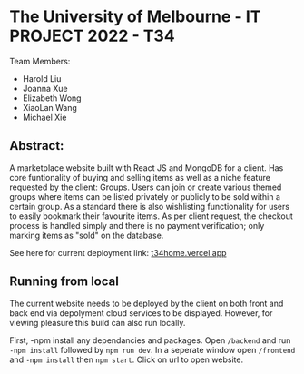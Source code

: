 # The University of Melbourne - IT PROJECT 2022 - T34

Team Members:
- Harold Liu
- Joanna Xue
- Elizabeth Wong
- XiaoLan Wang
- Michael Xie 

## Abstract:
A marketplace website built with React JS and MongoDB for a client. Has core funtionality of buying and selling items as well as a niche feature requested by the client: Groups. Users can join or create various themed groups where items can be listed privately or publicly to be sold within a certain group. As a standard there is also wishlisting functionality for users to easily bookmark their favourite items. As per client request, the checkout process is handled simply and there is no payment verification; only marking items as "sold" on the database. 

See here for current deployment link: [t34home.vercel.app](t34home.vercel.app)

## Running from local
The current website needs to be deployed by the client on both front and back end via depolyment cloud services to be displayed. However, for viewing pleasure this build can also run locally. 

First, -npm install any dependancies and packages. Open ```/backend``` and run ``-npm install`` followed by ```npm run dev```. In a seperate window open ```/frontend``` and ```-npm install``` then ```npm start```. Click on url to open website.

